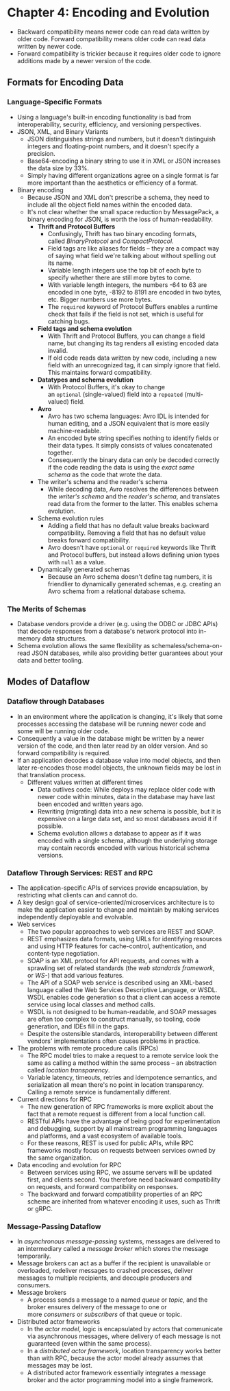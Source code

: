 # Chapter 4: Encoding and Evolution

- Backward compatibility means newer code can read data written by older code. Forward compatibility means older code can read data written by newer code.
- Forward compatibility is trickier because it requires older code to ignore additions made by a newer version of the code.

## Formats for Encoding Data

### Language-Specific Formats

- Using a language's built-in encoding functionality is bad from interoperability, security, efficiency, and versioning perspectives.
- JSON, XML, and Binary Variants
    - JSON distinguishes strings and numbers, but it doesn't distinguish integers and floating-point numbers, and it doesn't specify a precision.
    - Base64-encoding a binary string to use it in XML or JSON increases the data size by 33%.
    - Simply having different organizations agree on a single format is far more important than the aesthetics or efficiency of a format.
- Binary encoding
    - Because JSON and XML don't prescribe a schema, they need to include all the object field names within the encoded data.
    - It's not clear whether the small space reduction by MessagePack, a binary encoding for JSON, is worth the loss of human-readability.
        - **Thrift and Protocol Buffers**
            - Confusingly, Thrift has two binary encoding formats, called _BinaryProtocol_ and _CompactProtocol_.
            - Field tags are like aliases for fields – they are a compact way of saying what field we're talking about without spelling out its name.
            - Variable length integers use the top bit of each byte to specify whether there are still more bytes to come.
            - With variable length integers, the numbers -64 to 63 are encoded in one byte, -8192 to 8191 are encoded in two bytes, etc. Bigger numbers use more bytes.
            - The `required` keyword of Protocol Buffers enables a runtime check that fails if the field is not set, which is useful for catching bugs.
        - **Field tags and schema evolution**
            - With Thrift and Protocol Buffers, you can change a field name, but changing its tag renders all existing encoded data invalid.
            - If old code reads data written by new code, including a new field with an unrecognized tag, it can simply ignore that field. This maintains forward compatibility.
        - **Datatypes and schema evolution**
            - With Protocol Buffers, it's okay to change an `optional` (single-valued) field into a `repeated` (multi-valued) field.
        - **Avro**
            - Avro has two schema languages: Avro IDL is intended for human editing, and a JSON equivalent that is more easily machine-readable.
            - An encoded byte string specifies nothing to identify fields or their data types. It simply consists of values concatenated together.
            - Consequently the binary data can only be decoded correctly if the code reading the data is using the _exact same schema_ as the code that wrote the data.
        - The writer's schema and the reader's schema
            - While decoding data, Avro resolves the differences between the _writer's schema_ and the _reader's schema_, and translates read data from the former to the latter. This enables schema evolution.
        - Schema evolution rules
            - Adding a field that has no default value breaks backward compatibility. Removing a field that has no default value breaks forward compatibility.
            - Avro doesn't have `optional` or `required` keywords like Thrift and Protocol buffers, but instead allows defining union types with `null` as a value.
        - Dynamically generated schemas
            - Because an Avro schema doesn't define tag numbers, it is friendlier to dynamically generated schemas, e.g. creating an Avro schema from a relational database schema.

### The Merits of Schemas

- Database vendors provide a driver (e.g. using the ODBC or JDBC APIs) that decode responses from a database's network protocol into in-memory data structures.
- Schema evolution allows the same flexibility as schemaless/schema-on-read JSON databases, while also providing better guarantees about your data and better tooling.

## Modes of Dataflow

### Dataflow through Databases

- In an environment where the application is changing, it's likely that some processes accessing the database will be running newer code and some will be running older code.
- Consequently a value in the database might be written by a newer version of the code, and then later read by an older version. And so forward compatibility is required.
- If an application decodes a database value into model objects, and then later re-encodes those model objects, the unknown fields may be lost in that translation process.
    - Different values written at different times
        - Data outlives code: While deploys may replace older code with newer code within minutes, data in the database may have last been encoded and written years ago.
        - Rewriting (migrating) data into a new schema is possible, but it is expensive on a large data set, and so most databases avoid it if possible.
        - Schema evolution allows a database to appear as if it was encoded with a single schema, although the underlying storage may contain records encoded with various historical schema versions.

### Dataflow Through Services: REST and RPC

- The application-specific APIs of services provide encapsulation, by restricting what clients can and cannot do.
- A key design goal of service-oriented/microservices architecture is to make the application easier to change and maintain by making services independently deployable and evolvable.
- Web services
    - The two popular approaches to web services are REST and SOAP.
    - REST emphasizes data formats, using URLs for identifying resources and using HTTP features for cache-control, authentication, and content-type negotiation.
    - SOAP is an XML protocol for API requests, and comes with a sprawling set of related standards (the _web standards framework_, or _WS-_) that add various features.
    - The API of a SOAP web service is described using an XML-based language called the Web Services Descriptive Language, or WSDL. WSDL enables code generation so that a client can access a remote service using local classes and method calls.
    - WSDL is not designed to be human-readable, and SOAP messages are often too complex to construct manually, so tooling, code generation, and IDEs fill in the gaps.
    - Despite the ostensible standards, interoperability between different vendors' implementations often causes problems in practice.
- The problems with remote procedure calls (RPCs)
    - The RPC model tries to make a request to a remote service look the same as calling a method within the same process – an abstraction called _location transparency_.
    - Variable latency, timeouts, retries and idempotence semantics, and serialization all mean there's no point in location transparency. Calling a remote service is fundamentally different.
- Current directions for RPC
    - The new generation of RPC frameworks is more explicit about the fact that a remote request is different from a local function call.
    - RESTful APIs have the advantage of being good for experimentation and debugging, support by all mainstream programming languages and platforms, and a vast ecosystem of available tools.
    - For these reasons, REST is used for public APIs, while RPC frameworks mostly focus on requests between services owned by the same organization.
- Data encoding and evolution for RPC
    - Between services using RPC, we assume servers will be updated first, and clients second. You therefore need backward compatibility on requests, and forward compatibility on responses.
    - The backward and forward compatibility properties of an RPC scheme are inherited from whatever encoding it uses, such as Thrift or gRPC.

### Message-Passing Dataflow

- In _asynchronous message-passing_ systems, messages are delivered to an intermediary called a _message broker_ which stores the message temporarily.
- Message brokers can act as a buffer if the recipient is unavailable or overloaded, redeliver messages to crashed processes, deliver messages to multiple recipients, and decouple producers and consumers.
- Message brokers
    - A process sends a message to a named _queue_ or _topic_, and the broker ensures delivery of the message to one or more _consumers_ or _subscribers_ of that queue or topic.
- Distributed actor frameworks
    - In the _actor model_, logic is encapsulated by actors that communicate via asynchronous messages, where delivery of each message is not guaranteed (even within the same process).
    - In a _distributed actor framework_, location transparency works better than with RPC, because the actor model already assumes that messages may be lost.
    - A distributed actor framework essentially integrates a message broker and the actor programming model into a single framework.